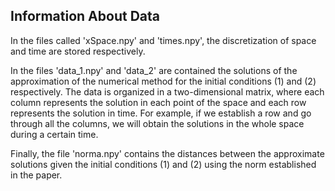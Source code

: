 ## Information About Data

In the files called 'xSpace.npy' and 'times.npy', the discretization of space and time are stored respectively. 

In the files 'data_1.npy' and 'data_2' are contained the solutions of the approximation of the numerical method for the initial conditions (1) and (2) respectively. The data is organized in a two-dimensional matrix, where each column represents the solution in each point of the space and each row represents the solution in time. For example, if we establish a row and go through all the columns, we will obtain the solutions in the whole space during a certain time.

Finally, the file 'norma.npy' contains the distances between the approximate solutions given the initial conditions (1) and (2) using the norm established in the paper.
